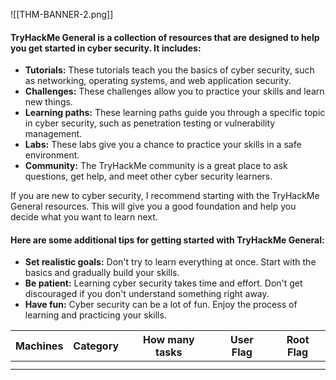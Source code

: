 ![[THM-BANNER-2.png]]

#### TryHackMe General is a collection of resources that are designed to help you get started in cyber security. It includes:

- **Tutorials:** These tutorials teach you the basics of cyber security, such as networking, operating systems, and web application security.
- **Challenges:** These challenges allow you to practice your skills and learn new things.
- **Learning paths:** These learning paths guide you through a specific topic in cyber security, such as penetration testing or vulnerability management.
- **Labs:** These labs give you a chance to practice your skills in a safe environment.
- **Community:** The TryHackMe community is a great place to ask questions, get help, and meet other cyber security learners.

If you are new to cyber security, I recommend starting with the TryHackMe General resources. This will give you a good foundation and help you decide what you want to learn next.

#### Here are some additional tips for getting started with TryHackMe General:

- **Set realistic goals:** Don't try to learn everything at once. Start with the basics and gradually build your skills.
- **Be patient:** Learning cyber security takes time and effort. Don't get discouraged if you don't understand something right away.
- **Have fun:** Cyber security can be a lot of fun. Enjoy the process of learning and practicing your skills.

| Machines | Category | How many tasks | User Flag | Root Flag |
| -------- | -------- | -------------- | --------- | --------- |
|          |          |                |           |           |
|          |          |                |           |           |